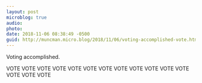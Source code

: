 ```yaml
---
layout: post
microblog: true
audio: 
photo: 
date: 2018-11-06 08:38:49 -0500
guid: http://muncman.micro.blog/2018/11/06/voting-accomplished-vote.html
---
```

Voting accomplished. 


VOTE VOTE VOTE 
VOTE VOTE VOTE 
VOTE VOTE VOTE 
VOTE VOTE VOTE 
VOTE VOTE VOTE 
